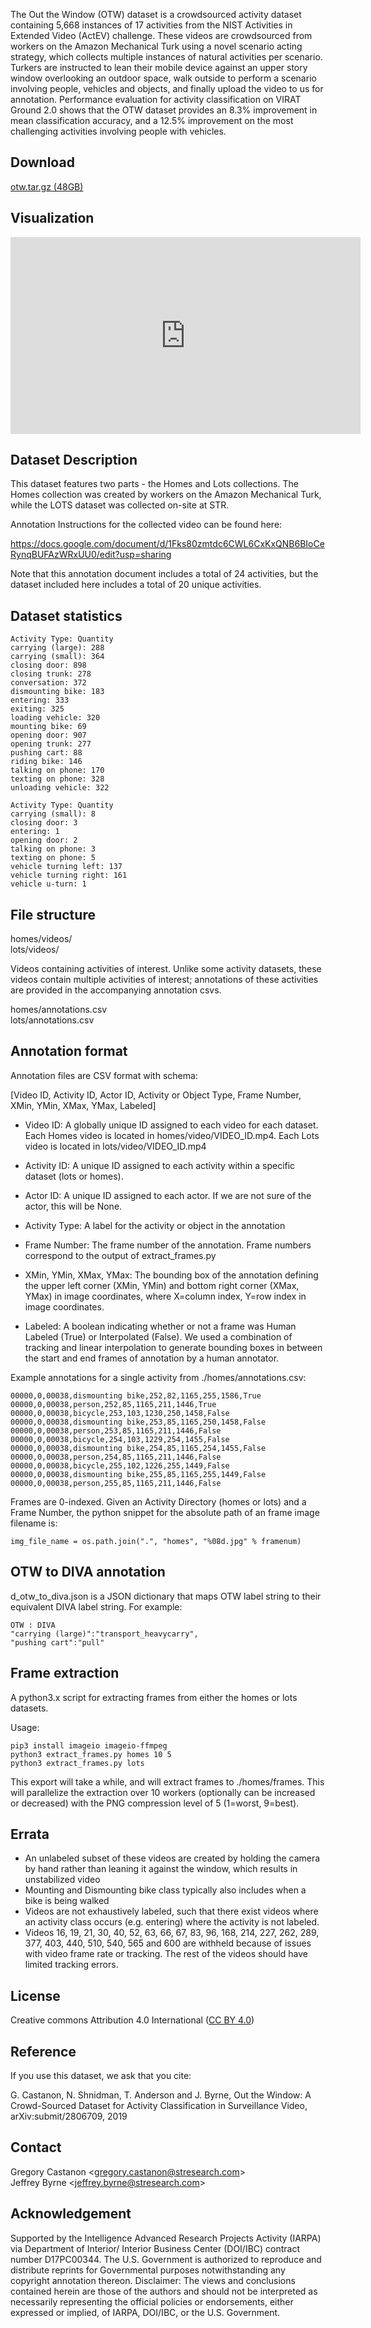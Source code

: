 The Out the Window (OTW) dataset is a crowdsourced activity dataset containing 5,668 instances of 17 activities from the NIST Activities in Extended Video (ActEV) challenge.  These videos are crowdsourced from workers on the Amazon Mechanical Turk using a novel scenario acting strategy, which collects multiple instances of natural activities per scenario.  Turkers are instructed to lean their mobile device against an upper story window overlooking an outdoor space, walk outside to perform a scenario involving people, vehicles and objects, and finally upload the video to us for annotation.  Performance evaluation for activity classification on VIRAT Ground 2.0 shows that the OTW dataset provides an 8.3% improvement in mean classification accuracy, and a 12.5% improvement on the most challenging activities involving people with vehicles. 

## Download

[otw.tar.gz (48GB)](https://www.dropbox.com/s/0cpjoxs9qzqqw6e/otw.tar.gz)

## Visualization

<iframe width="560" height="315" src="https://www.youtube.com/embed/MrIN959JuV8?start=7395" frameborder="0" allow="accelerometer; autoplay; encrypted-media; gyroscope; picture-in-picture" allowfullscreen></iframe>


## Dataset Description

This dataset features two parts - the Homes and Lots collections.  The Homes collection was created by workers on the Amazon Mechanical Turk, while the LOTS dataset was collected on-site at STR.

Annotation Instructions for the collected video can be found here:  

<https://docs.google.com/document/d/1Fks80zmtdc6CWL6CxKxQNB6BIoCeRynqBUFAzWRxUU0/edit?usp=sharing>

Note that this annotation document includes a total of 24 activities, but the dataset included here includes a total of 20 unique activities.

## Dataset statistics

```OTW-Homes:
Activity Type: Quantity
carrying (large): 288
carrying (small): 364
closing door: 898
closing trunk: 278
conversation: 372
dismounting bike: 183
entering: 333
exiting: 325
loading vehicle: 320
mounting bike: 69
opening door: 907
opening trunk: 277
pushing cart: 88
riding bike: 146
talking on phone: 170
texting on phone: 328
unloading vehicle: 322

```

```OTW-Lots:
Activity Type: Quantity
carrying (small): 8
closing door: 3
entering: 1
opening door: 2
talking on phone: 3
texting on phone: 5
vehicle turning left: 137
vehicle turning right: 161
vehicle u-turn: 1
```

## File structure

homes/videos/    
lots/videos/

Videos containing activities of interest.  Unlike some activity datasets, these videos contain multiple activities of interest; annotations of these activities are provided in the accompanying annotation csvs.

homes/annotations.csv    
lots/annotations.csv

## Annotation format

Annotation files are CSV format with schema:

[Video ID, Activity ID, Actor ID, Activity or Object Type, Frame Number, XMin, YMin, XMax, YMax, Labeled]

* Video ID: A globally unique ID assigned to each video for each dataset.   Each Homes video is located in homes/video/VIDEO_ID.mp4. Each Lots video is located in lots/video/VIDEO_ID.mp4

* Activity ID:
A unique ID assigned to each activity within a specific dataset (lots or homes).

* Actor ID: 
A unique ID assigned to each actor.  If we are not sure of the actor, this will be None.  

* Activity Type:
A label for the activity or object in the annotation

* Frame Number:
The frame number of the annotation.  Frame numbers correspond to the output of extract_frames.py

* XMin, YMin, XMax, YMax: 
The bounding box of the annotation defining the upper left corner (XMin, YMin) and bottom right corner (XMax, YMax) in image coordinates, where X=column index, Y=row index in image coordinates.

* Labeled: 
A boolean indicating whether or not a frame was Human Labeled (True) or Interpolated (False).  We used a combination of tracking and linear interpolation to generate bounding boxes in between the start and end frames of annotation by a human annotator.

Example annotations for a single activity from ./homes/annotations.csv:

```
00000,0,00038,dismounting bike,252,82,1165,255,1586,True
00000,0,00038,person,252,85,1165,211,1446,True
00000,0,00038,bicycle,253,103,1230,250,1458,False
00000,0,00038,dismounting bike,253,85,1165,250,1458,False
00000,0,00038,person,253,85,1165,211,1446,False
00000,0,00038,bicycle,254,103,1229,254,1455,False
00000,0,00038,dismounting bike,254,85,1165,254,1455,False
00000,0,00038,person,254,85,1165,211,1446,False
00000,0,00038,bicycle,255,102,1226,255,1449,False
00000,0,00038,dismounting bike,255,85,1165,255,1449,False
00000,0,00038,person,255,85,1165,211,1446,False
```

Frames are 0-indexed.  Given an Activity Directory (homes or lots) and a Frame Number, the python snippet for the absolute path of an frame image filename is:

```
img_file_name = os.path.join(".", "homes", "%08d.jpg" % framenum)
```

## OTW to DIVA annotation

d_otw_to_diva.json is a JSON dictionary that maps OTW label string to their equivalent DIVA label string.  For example:

```
OTW : DIVA
"carrying (large)":"transport_heavycarry",
"pushing cart":"pull"
```

## Frame extraction

A python3.x script for extracting frames from either the homes or lots datasets.

Usage:  

```
pip3 install imageio imageio-ffmpeg
python3 extract_frames.py homes 10 5
python3 extract_frames.py lots
```

This export will take a while, and will extract frames to ./homes/frames.  This will parallelize the extraction over 10 workers (optionally can be increased or decreased) with the PNG compression level of 5 (1=worst, 9=best).  


## Errata

* An unlabeled subset of these videos are created by holding the camera by hand rather than leaning it against the window, which results in unstabilized video
* Mounting and Dismounting bike class typically also includes when a bike is being walked 
* Videos are not exhaustively labeled, such that there exist videos where an activity class occurs (e.g. entering) where the activity is not labeled.
* Videos 16, 19, 21, 30, 40, 52, 63, 66, 67, 83, 96, 168, 214, 227, 262, 289, 377, 403, 440, 510, 540, 565 and 600 are withheld because of issues with video frame rate or tracking.  The rest of the videos should have limited tracking errors.

## License

Creative commons Attribution 4.0 International ([CC BY 4.0](https://creativecommons.org/licenses/by/4.0/))

## Reference

If you use this dataset, we ask that you cite:

G. Castanon, N. Shnidman, T. Anderson and J. Byrne, Out the Window: A Crowd-Sourced Dataset for Activity Classification in Surveillance Video, arXiv:submit/2806709, 2019

## Contact

Gregory Castanon  <<gregory.castanon@stresearch.com>>    
Jeffrey Byrne <<jeffrey.byrne@stresearch.com>>  

## Acknowledgement 

Supported by the Intelligence Advanced Research Projects Activity (IARPA) via Department of Interior/ Interior Business Center (DOI/IBC) contract number D17PC00344. The U.S. Government is authorized to reproduce and distribute reprints for Governmental purposes notwithstanding any copyright annotation thereon. Disclaimer: The views and conclusions contained herein are those of the authors and should not be interpreted as necessarily representing the official policies or endorsements, either expressed or implied, of IARPA, DOI/IBC, or the U.S. Government.
